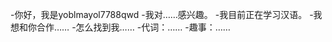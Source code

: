 -你好，我是yoblmayol7788qwd
-我对……感兴趣。
-我目前正在学习汉语。
-我想和你合作……
-怎么找到我……
-代词：……
-趣事：……

<!---
L7788qwd/L7788qwd是一个特殊的存储库，因为它的'README. MdbLow（这个文件）出现在您的GitHub配置文件中。
您可以单击预览链接查看更改。
--->
